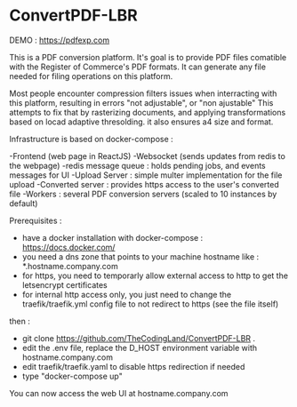 # ConvertPDF-LBR

DEMO : https://pdfexp.com

This is a PDF conversion platform. 
It's goal is to provide PDF files comatible with the Register of Commerce's PDF formats.
It can generate any file needed for filing operations on this platform.

Most people encounter compression filters issues when interracting with this platform, resulting in errors "not adjustable", or "non ajustable"
This attempts to fix that by rasterizing documents, and applying transformations based on locad adaptive thresolding.
it also ensures a4 size and format.

Infrastructure is based on docker-compose :

-Frontend (web page in ReactJS)
-Websocket (sends updates from redis to the webpage)
-redis message queue : holds pending jobs, and events messages for UI
-Upload Server : simple multer implementation for the file upload
-Converted server : provides https access to the user's converted file
-Workers : several PDF conversion servers (scaled to 10 instances by default)

Prerequisites :
 - have a docker installation with docker-compose : https://docs.docker.com/
 - you need a dns zone that points to your machine hostname like : *.hostname.company.com
 - for https, you need to temporarly allow external access to http to get the letsencrypt certificates
 - for internal http access only, you just need to change the traefik/traefik.yml config file to not redirect to https (see the file itself)
 
then : 
- git clone https://github.com/TheCodingLand/ConvertPDF-LBR .
- edit the .env file, replace the D_HOST environment variable with hostname.company.com
- edit traefik/traefik.yaml to disable https redirection if needed
- type "docker-compose up"

You can now access the web UI at hostname.company.com







